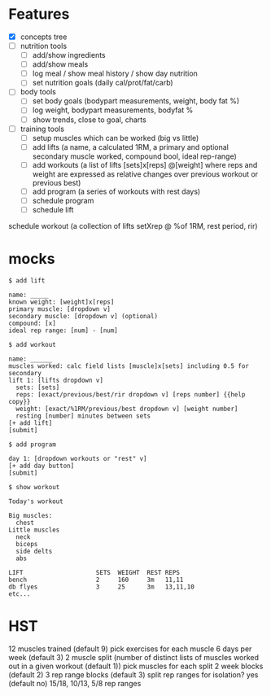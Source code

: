 # Features

- [x] concepts tree
- [ ] nutrition tools
  - [ ] add/show ingredients
  - [ ] add/show meals
  - [ ] log meal / show meal history / show day nutrition
  - [ ] set nutrition goals (daily cal/prot/fat/carb)
- [ ] body tools
  - [ ] set body goals (bodypart measurements, weight, body fat %)
  - [ ] log weight, bodypart measurements, bodyfat %
  - [ ] show trends, close to goal, charts
- [ ] training tools
  - [ ] setup muscles which can be worked (big vs little)
  - [ ] add lifts (a name, a calculated 1RM, a primary and optional secondary muscle worked, compound bool, ideal rep-range)
  - [ ] add workouts (a list of lifts [sets]x[reps] @[weight] where reps and weight are expressed as relative changes over previous workout or previous best)
  - [ ] add program (a series of workouts with rest days)
  - [ ] schedule program
  - [ ] schedule lift

schedule workout (a collection of lifts setXrep @ %of 1RM, rest period, rir)

# mocks

```
$ add lift

name: _____
known weight: [weight]x[reps]
primary muscle: [dropdown v]
secondary muscle: [dropdown v] (optional)
compound: [x]
ideal rep range: [num] - [num]
```

```
$ add workout

name: ______
muscles worked: calc field lists [muscle]x[sets] including 0.5 for secondary
lift 1: [lifts dropdown v] 
  sets: [sets]
  reps: [exact/previous/best/rir dropdown v] [reps number] {{help copy}}
  weight: [exact/%1RM/previous/best dropdown v] [weight number]
  resting [number] minutes between sets
[+ add lift]
[submit]
```

```
$ add program

day 1: [dropdown workouts or "rest" v]
[+ add day button]
[submit]
```

```
$ show workout

Today's workout

Big muscles:
  chest
Little muscles
  neck
  biceps
  side delts
  abs

LIFT                    SETS  WEIGHT  REST REPS
bench                   2     160     3m   11,11
db flyes                3     25      3m   13,11,10
etc...
```

# HST

12 muscles trained (default 9)
  pick exercises for each muscle
6 days per week (default 3)
2 muscle split (number of distinct lists of muscles worked out in a given workout (default 1))
  pick muscles for each split
2 week blocks (default 2)
3 rep range blocks (default 3)
split rep ranges for isolation? yes (default no)
15/18, 10/13, 5/8 rep ranges

